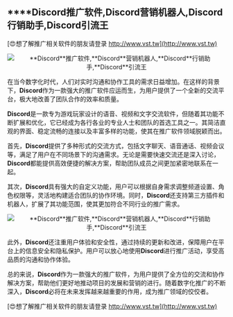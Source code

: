 ## ****Discord**推广软件,**Discord**营销机器人,**Discord**行销助手,**Discord**引流王**

[😍想了解推广相关软件的朋友请登录 http://www.vst.tw](http://www.vst.tw)

 <center><img src="https://vst.tw/MP4/tuiguang/png/5.png" alt="**Discord**推广软件,**Discord**营销机器人,**Discord**行销助手,**Discord**引流王"></center>

在当今数字化时代，人们对实时沟通和协作工具的需求日益增加。在这样的背景下，**Discord**作为一款强大的推广软件应运而生，为用户提供了一个全新的交流平台，极大地改善了团队合作的效率和质量。

**Discord**是一款专为游戏玩家设计的语音、视频和文字交流软件，但随着其功能不断扩展和优化，它已经成为各行各业的专业人士和团队的首选工具之一。其简洁直观的界面、稳定流畅的连接以及丰富多样的功能，使其在推广软件领域脱颖而出。

首先，**Discord**提供了多种形式的交流方式，包括文字聊天、语音通话、视频会议等，满足了用户在不同场景下的沟通需求。无论是需要快速交流还是深入讨论，**Discord**都能提供高效便捷的解决方案，帮助团队成员之间更加紧密地联系在一起。

其次，**Discord**具有强大的自定义功能，用户可以根据自身需求调整频道设置、角色权限等，灵活地构建适合团队的协作环境。同时，**Discord**还支持第三方插件和机器人，扩展了其功能范围，使其更加符合不同行业的推广需求。

 <center><img src="https://vst.tw/MP4/tuiguang/png/0.png" alt="**Discord**推广软件,**Discord**营销机器人,**Discord**行销助手,**Discord**引流王"></center>

此外，**Discord**还注重用户体验和安全性，通过持续的更新和改进，保障用户在平台上的信息安全和隐私保护。用户可以放心地使用**Discord**进行推广活动，享受高品质的沟通和协作体验。

总的来说，**Discord**作为一款强大的推广软件，为用户提供了全方位的交流和协作解决方案，帮助他们更好地推动项目的发展和营销的进行。随着数字化推广的不断深入，**Discord**必将在未来发挥越来越重要的作用，成为推广领域的佼佼者。

[😍想了解推广相关软件的朋友请登录 http://www.vst.tw](http://www.vst.tw)



